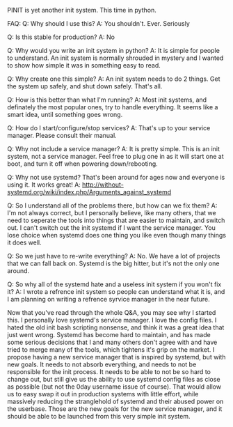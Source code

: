 PINIT is yet another init system. This time in python.

FAQ:
Q: Why should I use this?
A: You shouldn't. Ever. Seriously

Q: Is this stable for production?
A: No

Q: Why would you write an init system in python?
A: It is simple for people to understand. An init system is normally shrouded in mystery and I wanted to show how simple it was in something easy to read.

Q: Why create one this simple?
A: An init system needs to do 2 things. Get the system up safely, and shut down safely. That's all.

Q: How is this better than what I'm running?
A: Most init systems, and definately the most popular ones, try to handle everything. It seems like a smart idea, until something goes wrong.

Q: How do I start/configure/stop services?
A: That's up to your service manager. Please consult their manual.

Q: Why not include a service manager?
A: It is pretty simple. This is an init system, not a service manager. Feel free to plug one in as it will start one at boot, and turn it off when powering down/rebooting.

Q: Why not use systemd? That's been around for ages now and everyone is using it. It works great!
A: http://without-systemd.org/wiki/index.php/Arguments_against_systemd

Q: So I understand all of the problems there, but how can we fix them?
A: I'm not always correct, but I personally believe, like many others, that we need to seperate the tools into things that are easier to maintain, and switch out. I can't switch out the init systemd if I want the service manager. You lose choice when systemd does one thing you like even though many things it does well.

Q: So we just have to re-write everything?
A: No. We have a lot of projects that we can fall back on. Systemd is the big hitter, but it's not the only one around.

Q: So why all of the systemd hate and a useless init system if you won't fix it?
A: I wrote a refrence init system so people can understand what it is, and I am planning on writing a refrence syrvice manager in the near future.

Now that you've read through the whole Q&A, you may see why I started this. I personally love systemd's service manager. I love the config files. I hated the old init bash scripting nonsense, and think it was a great idea that just went wrong. Systemd has become hard to maintain, and has made some serious decisions that I and many others don't agree with and have tried to merge many of the tools, which tightens it's grip on the market. I propose having a new service manager that is inspired by systemd, but with new goals. It needs to not absorb everything, and needs to not be responsible for the init process. It needs to be able to not be so hard to change out, but still give us the ability to use systemd config files as close as possible (but not the 0day username issue of course). That would allow us to easy swap it out in production systems with little effort, while massively reducing the stranglehold of systemd and their abused power on the userbase. Those are the new goals for the new service manager, and it should be able to be launched from this very simple init system.
